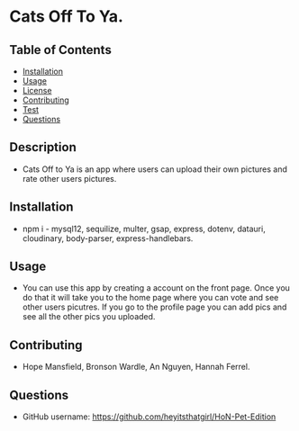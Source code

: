 
  

  # Cats Off To Ya.

  ## Table of Contents
  - [Installation](#installation)
  - [Usage](#Usage)
  - [License](#license)
  - [Contributing](#Contributing)
  - [Test](#Tests)
  - [Questions](#Questions)

  ## Description
  - Cats Off to Ya is an app where users can upload their own pictures and rate other users pictures.
  
  ## Installation
  - npm i - mysql12, sequilize, multer, gsap, express, dotenv, datauri, cloudinary, body-parser, express-handlebars.
  
  ## Usage
  - You can use this app by creating a account on the front page. Once you do that it will take you to the home page where you can vote and see other users picutres. If you go to the profile page you can add pics and see all the other pics you uploaded.
  
  
  
  ## Contributing
  - Hope Mansfield, Bronson Wardle, An Nguyen, Hannah Ferrel.


  ## Questions
  - GitHub username: https://github.com/heyitsthatgirl/HoN-Pet-Edition

